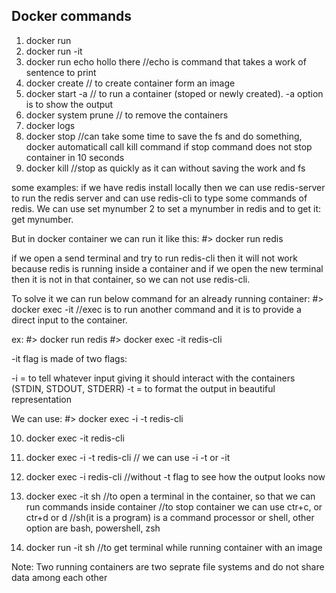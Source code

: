 ## Docker commands

1. docker run <image-name>
2. docker run -it <image-name>
3. docker run <image-name> echo hollo there   //echo is command that takes a work of sentence to print
4. docker create <image-name>   // to create container form an image
5. docker start -a <container-id>  // to run a container (stoped or newly created). -a option is to show the output
6. docker system prune  // to remove the containers 
7. docker logs <container-id>
8. docker stop <container-id>   //can take some time to save the fs and do something, docker automaticall call kill 
                                  command if stop command does not stop container in 10 seconds
9. docker kill <container-id>   //stop as quickly as it can without saving the work and fs

some examples:
if we have redis install locally then we can use redis-server to run the redis server and can use redis-cli to type some commands of redis. We can use set mynumber 2 to set a mynumber in redis and to get it: get mynumber.

But in docker container we can run it like this:
#> docker run redis

if we open a send terminal and try to run redis-cli then it will not work because redis is running inside a container and if we open the new terminal then it is not in that container, so we can not use redis-cli.

To solve it we can run below command for an already running container:
#> docker exec -it <container-id> <command> //exec is to run another command and it is to provide a direct input to the container.

ex: 
#> docker run redis
#> docker exec -it <container-id> redis-cli

-it flag is made of two flags:

-i  = to tell whatever input giving it should interact with the containers (STDIN, STDOUT, STDERR) 
-t  = to format the output in beautiful representation 

We can use: #> docker exec -i -t <container-id> redis-cli


10. docker exec -it <container-id> redis-cli
11. docker exec -i -t <container-id> redis-cli  // we can use -i -t or -it
12. docker exec -i <container-id> redis-cli //without -t flag to see how the output looks now

13. docker exec -it <container-id> sh   //to open a terminal in the container, so that we can run commands inside container
                                        //to stop container we can use ctr+c, or ctr+d or d 
                                        //sh(it is a program) is a command processor or shell, other option are bash, powershell, zsh  
14. docker run -it <image-name> sh  //to get terminal while running container with an image

Note: Two running containers are two seprate file systems and do not share data among each other 
